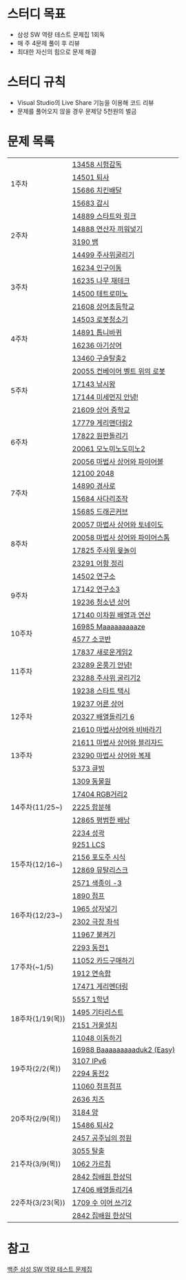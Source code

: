 # 스터디 목표 

- 삼성 SW 역량 테스트 문제집 1회독
- 매 주 4문제 풀이 후 리뷰
- 최대한 자신의 힘으로 문제 해결

# 스터디 규칙

- Visual Studio의 Live Share 기능을 이용해 코드 리뷰
- 문제를 풀어오지 않을 경우 문제당 5천원의 벌금

# 문제 목록
<table>
  <tr>
    <td rowspan="4">1주차</td>
    <td>
      <a href="https://www.acmicpc.net/problem/13458">13458 시험감독</a>
    </td>
  </tr>
  <tr>
    <td>
      <a href="https://www.acmicpc.net/problem/14501">14501 퇴사</a>
    </td>
  </tr>
  <tr>
    <td>
      <a href="https://www.acmicpc.net/problem/15686">15686 치킨배달</a>
    </td>
  </tr>
  <tr>
    <td>
      <a href="https://www.acmicpc.net/problem/15683">15683 감시</a>
    </td>
  </tr>
  <tr>
    <td rowspan="4">2주차</td>
    <td>
      <a href="https://www.acmicpc.net/problem/14889">14889 스타트와 링크</a>
    </td>
  </tr>
  <tr>
    <td>
      <a href="https://www.acmicpc.net/problem/14888">14888 연산자 끼워넣기</a>
    </td>
  </tr>
  <tr>
    <td>
      <a href="https://www.acmicpc.net/problem/3190">3190 뱀</a>
    </td>
  </tr>
  <tr>
    <td>
      <a href="https://www.acmicpc.net/problem/14499">14499 주사위굴리기</a>
    </td>
  </tr>
  <tr>
    <td rowspan="4">3주차</td>
    <td>
      <a href="https://www.acmicpc.net/problem/16234">16234 인구이동</a>
    </td>
  </tr>
  <tr>
    <td>
      <a href="https://www.acmicpc.net/problem/16235">16235 나무 재테크</a>
    </td>
  </tr>
  <tr>
    <td>
      <a href="https://www.acmicpc.net/problem/14500">14500 테트로미노</a>
    </td>
  </tr>
  <tr>
    <td>
      <a href="https://www.acmicpc.net/problem/21608">21608 상어초등학교</a>
    </td>
  </tr>
  <tr>
    <td rowspan="4">4주차</td>
    <td>
      <a href="https://www.acmicpc.net/problem/14503">14503 로봇청소기</a>
    </td>
  </tr>
  <tr>
    <td>
      <a href="https://www.acmicpc.net/problem/14891">14891 톱니바퀴</a>
    </td>
  </tr>
  <tr>
    <td>
      <a href="https://www.acmicpc.net/problem/16236">16236 아기상어</a>
    </td>
  </tr>
  <tr>
    <td>
      <a href="https://www.acmicpc.net/problem/13460">13460 구슬탈출2</a>
    </td>
  </tr>
  <tr>
    <td rowspan="4">5주차</td>
    <td>
      <a href="https://www.acmicpc.net/problem/20055">20055 컨베이어 벨트 위의 로봇</a>
    </td>
  </tr>
  <tr>
    <td>
      <a href="https://www.acmicpc.net/problem/17143">17143 낚시왕</a>
    </td>
  </tr>
  <tr>
    <td>
      <a href="https://www.acmicpc.net/problem/17144">17144 미세먼지 안녕!</a>
    </td>
  </tr>
  <tr>
    <td>
      <a href="https://www.acmicpc.net/problem/21609">21609 상어 중학교</a>
    </td>
  </tr>
  <tr>
    <td rowspan="4">6주차</td>
    <td>
      <a href="https://www.acmicpc.net/problem/17779">17779 게리맨더링2</a>
    </td>
  </tr>
  <tr>
    <td>
      <a href="https://www.acmicpc.net/problem/17822">17822 원판돌리기</a>
    </td>
  </tr>
  <tr>
    <td>
      <a href="https://www.acmicpc.net/problem/20061">20061 모노미노도미노2</a>
    </td>
  </tr>
  <tr>
    <td>
      <a href="https://www.acmicpc.net/problem/20056">20056 마법사 상어와 파이어볼</a>
    </td>
  </tr>
  <tr>
    <td rowspan="4">7주차</td>
    <td>
      <a href="https://www.acmicpc.net/problem/12100">12100 2048</a>
    </td>
  </tr>
  <tr>
    <td>
      <a href="https://www.acmicpc.net/problem/14890">14890 경사로</a>
    </td>
  </tr>
  <tr>
    <td>
      <a href="https://www.acmicpc.net/problem/15684">15684 사다리조작</a>
    </td>
  </tr>
  <tr>
    <td>
      <a href="https://www.acmicpc.net/problem/15685">15685 드래곤커브</a>
    </td>
  </tr>
  <tr>
    <td rowspan="4">8주차</td>
    <td>
      <a href="https://www.acmicpc.net/problem/20057">20057 마법사 상어와 토네이도</a>
    </td>
  </tr>
  <tr>
    <td>
      <a href="https://www.acmicpc.net/problem/20058">20058 마법사 상어와 파이어스톰</a>
    </td>
  </tr>
  <tr>
    <td>
      <a href="https://www.acmicpc.net/problem/17825">17825 주사위 윷놀이</a>
    </td>
  </tr>
  <tr>
    <td>
      <a href="https://www.acmicpc.net/problem/23291">23291 어항 정리</a>
    </td>
  </tr>
  <tr>
    <td rowspan="4">9주차</td>
    <td>
      <a href="https://www.acmicpc.net/problem/14502">14502 연구소</a>
    </td>
  </tr>
  <tr>
    <td>
      <a href="https://www.acmicpc.net/problem/17142">17142 연구소3</a>
    </td>
  </tr>
  <tr>
    <td>
      <a href="https://www.acmicpc.net/problem/19236">19236 청소년 상어</a>
    </td>
  </tr>
  <tr>
    <td>
      <a href="https://www.acmicpc.net/problem/17140">17140 이차원 배열과 연산</a>
    </td>
  </tr>
  <tr>
    <td rowspan="2">10주차</td>
    <td>
      <a href="https://www.acmicpc.net/problem/16985">16985 Maaaaaaaaaze</a>
    </td>
  </tr>
  <tr>
    <td>
      <a href="https://www.acmicpc.net/problem/4577">4577 소코반</a>
    </td>
  </tr>
  <tr>
    <td rowspan="4">11주차</td>
    <td>
      <a href="https://www.acmicpc.net/problem/17837">17837 새로운게임2</a>
    </td>
  </tr>
  <tr>
    <td>
      <a href="https://www.acmicpc.net/problem/23289">23289 온풍기 안녕!</a>
    </td>
  </tr>
  <tr>
    <td>
      <a href="https://www.acmicpc.net/problem/23288">23288 주사위 굴리기2</a>
    </td>
  </tr>
  <tr>
    <td>
      <a href="https://www.acmicpc.net/problem/19238">19238 스타트 택시</a>
    </td>
  </tr>
  <tr>
    <td rowspan="3">12주차</td>
    <td>
      <a href="https://www.acmicpc.net/problem/19237">19237 어른 상어</a>
    </td>
  </tr>
  <tr>
    <td>
      <a href="https://www.acmicpc.net/problem/20327">20327 배열돌리기 6</a>
    </td>
  </tr>
  <tr>
    <td>
      <a href="https://www.acmicpc.net/problem/21610">21610 마법사상어와 비바라기</a>
    </td>
  </tr>
  
  <tr>
    <td rowspan="3">13주차</td>
    <td>
      <a href="https://www.acmicpc.net/problem/21611">21611 마법사 상어와 블리자드</a>
    </td>
  </tr>
  <tr>
    <td>
      <a href="https://www.acmicpc.net/problem/23290">23290 마법사 상어와 복제</a>
    </td>
  </tr>
  <tr>
    <td>
      <a href="https://www.acmicpc.net/problem/5373">5373 큐빙</a>
    </td>
  </tr>
  
   <tr>
    <td rowspan="5">14주차(11/25~)</td>
    <td>
      <a href="https://www.acmicpc.net/problem/1309">1309 동물원</a>
    </td>
  </tr>
  <tr>
    <td>
      <a href="https://www.acmicpc.net/problem/17404">17404 RGB거리2</a>
    </td>
  </tr>
  <tr>
    <td>
      <a href="https://www.acmicpc.net/problem/2225">2225 합분해</a>
    </td>
  </tr>
  <tr>
    <td>
      <a href="https://www.acmicpc.net/problem/12865">12865 평범한 배낭</a>
    </td>
  </tr>
  <tr>
    <td>
      <a href="https://www.acmicpc.net/problem/2234">2234 성곽</a>
    </td>
  </tr>
  <tr>
    <td rowspan="4">15주차(12/16~)</td>
    <td>
      <a href="https://www.acmicpc.net/problem/9251">9251 LCS</a>
    </td>
  </tr>
  <tr>
    <td>
      <a href="https://www.acmicpc.net/problem/2156">2156 포도주 시식</a>
    </td>
  </tr>
  <tr>
    <td>
      <a href="https://www.acmicpc.net/problem/12869">12869 뮤탈리스크</a>
    </td>
  </tr>
  <tr>
    <td>
      <a href="https://www.acmicpc.net/problem/2571">2571 색종이 -3</a>
    </td>
  </tr>
  <tr>
    <td rowspan="4">16주차(12/23~)</td>
    <td>
      <a href="https://www.acmicpc.net/problem/1890">1890 점프</a>
    </td>
  </tr>
  <tr>
    <td>
      <a href="https://www.acmicpc.net/problem/1965">1965 상자넣기</a>
    </td>
  </tr>
  <tr>
    <td>
      <a href="https://www.acmicpc.net/problem/2302">2302 극장 좌석</a>
    </td>
  </tr>
  <tr>
    <td>
      <a href="https://www.acmicpc.net/problem/11967">11967 불켜기</a>
    </td>
  </tr>
  <tr>
    <td rowspan="4">17주차(~1/5)</td>
    <td>
      <a href="https://www.acmicpc.net/problem/2293">2293 동전1</a>
    </td>
  </tr>
  <tr>
    <td>
      <a href="https://www.acmicpc.net/problem/11052">11052 카드구매하기</a>
    </td>
  </tr>
  <tr>
    <td>
      <a href="https://www.acmicpc.net/problem/1912">1912 연속합</a>
    </td>
  </tr>
  <tr>
    <td>
      <a href="https://www.acmicpc.net/problem/17471">17471 게리멘더링</a>
    </td>
  </tr>
  <tr>
    <td rowspan="4">18주차(1/19(목))</td>
    <td>
      <a href="https://www.acmicpc.net/problem/5557">5557 1학년</a>
    </td>
  </tr>
  <tr>
    <td>
      <a href="https://www.acmicpc.net/problem/1495">1495 기타리스트</a>
    </td>
  </tr>
  <tr>
    <td>
      <a href="https://www.acmicpc.net/problem/2151">2151 거울설치</a>
    </td>
  </tr>
  <tr>
    <td>
      <a href="https://www.acmicpc.net/problem/11048">11048 이동하기</a>
    </td>
  </tr>
  <tr>
    <td rowspan="4">19주차(2/2(목))</td>
    <td>
      <a href="https://www.acmicpc.net/problem/16988">16988 Baaaaaaaaaduk2 (Easy)</a>
    </td>
  </tr>
  <tr>
    <td>
      <a href="https://www.acmicpc.net/problem/3107">3107 IPv6</a>
    </td>
  </tr>
  <tr>
    <td>
      <a href="https://www.acmicpc.net/problem/2294">2294 동전2</a>
    </td>
  </tr>
  <tr>
    <td>
      <a href="https://www.acmicpc.net/problem/11060">11060 점프점프</a>
    </td>
  </tr>
  <tr>
    <td rowspan="4">20주차(2/9(목))</td>
    <td>
      <a href="https://www.acmicpc.net/problem/2636">2636 치즈</a>
    </td>
  </tr>
  <tr>
    <td>
      <a href="https://www.acmicpc.net/problem/3184">3184 양</a>
    </td>
  </tr>
  <tr>
    <td>
      <a href="https://www.acmicpc.net/problem/15486">15486 퇴사2</a>
    </td>
  </tr>
  <tr>
    <td>
      <a href="https://www.acmicpc.net/problem/2457">2457 공주님의 정원</a>
    </td>
  </tr>
  <tr>
    <td rowspan="3">21주차(3/9(목))</td>
    <td>
      <a href="https://www.acmicpc.net/problem/3055">3055 탈출</a>
    </td>
  </tr>
  <tr>
    <td>
      <a href="https://www.acmicpc.net/problem/1062">1062 가르침</a>
    </td>
  </tr>
  <tr>
    <td>
      <a href="https://www.acmicpc.net/problem/2842">2842 집배원 한상덕</a>
    </td>
  </tr>
  <tr>
    <td rowspan="3">22주차(3/23(목))</td>
    <td>
      <a href="https://www.acmicpc.net/problem/17406">17406 배열돌리기4</a>
    </td>
  </tr>
  <tr>
    <td>
      <a href="https://www.acmicpc.net/problem/1709">1709 수 이어 쓰기2</a>
    </td>
  </tr>
  <tr>
    <td>
      <a href="https://www.acmicpc.net/problem/2842">2842 집배원 한상덕</a>
    </td>
  </tr>
</table>

# 참고
[백준 삼성 SW 역량 테스트 문제집](https://www.acmicpc.net/workbook/view/1152)
